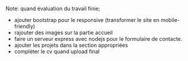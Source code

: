 Note: quand évaluation du travail finie;
- ajouter bootstrap pour le responsive (transformer le site en mobile-friendly)
- rajouter des images sur la partie accueil
- faire un serveur express avec nodejs
pour le formulaire de contacte.
- ajouter les projets dans la section appropriées
- compléter le cv quand upload final
